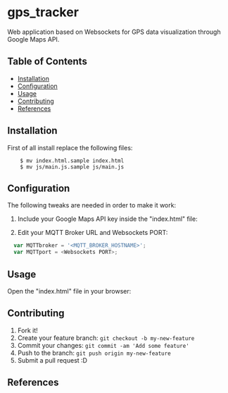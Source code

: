 # gps_tracker
Web application based on Websockets for GPS data visualization through Google Maps API.

## Table of Contents
 - [Installation](#installation)
 - [Configuration](#configuration)
 - [Usage](#usage)
 - [Contributing](#contributing)
 - [References](#references)

## Installation

First of all install replace the following files:
```shell
    $ mv index.html.sample index.html
    $ mv js/main.js.sample js/main.js
```

## Configuration

The following tweaks are needed in order to make it work:

1. Include your Google Maps API key inside the "index.html" file:

  <script src="https://maps.googleapis.com/maps/api/js?key=YOUR_API_KEY">
</script>

2. Edit your MQTT Broker URL and Websockets PORT:
```javascript
  var MQTTbroker = '<MQTT_BROKER_HOSTNAME>';
  var MQTTport = <Websockets PORT>;
```

## Usage

Open the "index.html" file in your browser:

## Contributing

1. Fork it!
2. Create your feature branch: `git checkout -b my-new-feature`
3. Commit your changes: `git commit -am 'Add some feature'`
4. Push to the branch: `git push origin my-new-feature`
5. Submit a pull request :D

## References
